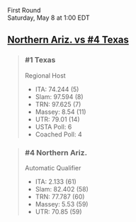 First Round  
Saturday, May 8 at 1:00 EDT
## [Northern Ariz. vs #4 Texas](https://www.ncaa.com/game/5833385) 

> ### #1 Texas  
> Regional Host  
> - ITA: 74.244 (5)  
> - Slam: 97.594 (8)  
> - TRN: 97.625 (7)  
> - Massey: 8.54 (11)  
> - UTR: 79.01 (14)  
> - USTA Poll: 6  
> - Coached Poll: 4  

> ### #4 Northern Ariz.  
> Automatic Qualifier  
> - ITA: 2.133 (61)  
> - Slam: 82.402 (58)  
> - TRN: 77.787 (60)  
> - Massey: 5.53 (59)  
> - UTR: 70.85 (59)  